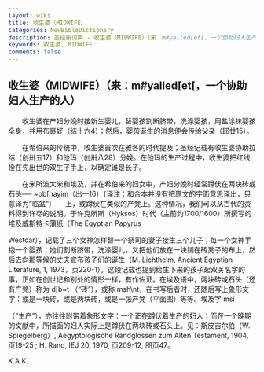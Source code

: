 ```yaml
---
layout: wiki
title: 收生婆（MIDWIFE）
categories: NewBibleDictionary
description: 圣经新词典 - 收生婆（MIDWIFE）（来：m#yalled[et[，一个协助妇人生产的人）
keywords: 收生婆, MIDWIFE
comments: false
---
```


## 收生婆（MIDWIFE）（来：m#yalled[et[，一个协助妇人生产的人）

　　收生婆在产妇分娩时接新生婴儿，替婴孩割断脐带，洗涤婴孩，用盐涂抹婴孩全身，并用布裹好（结十六4）；然后，婴孩诞生的消息便会传给父亲（耶廿15）。

　　在希伯来的传统中，收生婆首次在雅各的时代提及；圣经记载有收生婆协助拉结（创卅五17）和他玛（创卅八28）分娩。在他玛的生产过程中，收生婆把红线拴在先出世的双生子手上，以确定谁是长子。

　　在米所波大米和埃及，并在希伯来的妇女中，产妇分娩时经常蹲伏在两块砖或石头── ~ob[nayim（出一16）〔译注：和合本并没有把原文的字面意思译出，只意译为“临盆”〕──上，或蹲伏在类似的产凳上。这种情况，我们可以从古代的资料得到详尽的说明。于许克所斯（Hyksos）时代（主前约1700/1600）所撰写的埃及威斯特卡蒲纸（The Egyptian Papyrus

Westcar），记载了三个女神怎样替一个祭司的妻子接生三个儿子；每一个女神手抱一个婴孩；她们割断脐带，洗涤婴儿，又把他们放在一块铺在砖凳子的布上，然后去向那等候的丈夫宣布孩子们的诞生（M. Lichtheim, Ancient Egyptian Literature, 1, 1973，页220-1）。这段记载也提到给生下来的孩子起双关名字的事，正如在创世记和别处的情形一样，有作佐证。在埃及语中，两块砖或石头（还有产凳）称为 d[b~t （“砖”），或称 msh\nt，在书写后者时，还随后写上象形文字：或是一块砖，或是两块砖，或是一张产凳（平面图）等等。埃及字 msi

（“生产”），亦往往附带着象形文字：一个正在蹲伏着生产的妇人；而在一个晚期的文献中，所描画的妇人实际上是蹲伏在两块砖或石头上。见：斯皮吉尔伯（W. Spiegelberg）, Aegyptologische Randglossen zum Alten Testament, 1904, 页19-25 ; H. Rand, IEJ 20, 1970, 页209-12, 图页47。

K.A.K.








